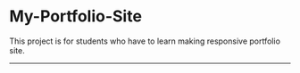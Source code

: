 # My-Portfolio-Site

This project is for students who have to learn making responsive portfolio site.
<hr>
